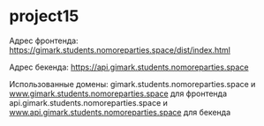 # project15

Адрес фронтенда:
https://gimark.students.nomoreparties.space/dist/index.html

Адрес бекенда:
https://api.gimark.students.nomoreparties.space

Использованные домены:
gimark.students.nomoreparties.space и www.gimark.students.nomoreparties.space для фронтенда
api.gimark.students.nomoreparties.space и www.api.gimark.students.nomoreparties.space для бекенда
